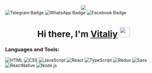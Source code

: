<div id="header" align="center">
  <img src="https://i.gifer.com/7SvE.gif"  />
</div>


<div id="badges">
  <img src="https://img.shields.io/badge/Telegram-blue?style=for-the-badge&logo=Telegram&logoColor=white" alt="Telegram Badge"/>
  <img src="https://img.shields.io/badge/WhatsApp-gree?style=for-the-badge&logo=WhatsApp&logoColor=white" alt="WhatsApp Badge"/>
  <img src="https://img.shields.io/badge/Facebook-blue?style=for-the-badge&logo=Facebook&logoColor=white" alt="Facebook Badge"/>
</div>


<h1 align="center">Hi there, I'm <a href=http://mypersportf.ru/ target="_blank">Vitaliy</a> 
<img src="https://github.com/blackcater/blackcater/raw/main/images/Hi.gif" height="32" />
</h1>


 ### Languages and Tools:
![HTML](https://img.shields.io/badge/-HTML5-090909?style=for-the-badge&logo=HTML5&logoColor=F88C00)
![CSS](https://img.shields.io/badge/-CSS3-090909?style=for-the-badge&logo=CSS3&logoColor=green)
![JavaScript](https://img.shields.io/badge/-JavaScript-090909?style=for-the-badge&logo=JavaScript&logoColor=E9D54D)
![React](https://img.shields.io/badge/-React-090909?style=for-the-badge&logo=React&logoColor=03c2fc)
![TypeScript](https://img.shields.io/badge/-TypeScript-090909?style=for-the-badge&logo=TypeScript&logoColor=0384fc)
![Redux](https://img.shields.io/badge/-Redux-090909?style=for-the-badge&logo=Redux&logoColor=E5D3FF)
![Sass](https://img.shields.io/badge/Sass-090909?style=for-the-badge&logo=Sass&logoColor=a83273)
![ReactNative](https://img.shields.io/badge/ReactNative-090909?style=for-the-badge&logo=React&logoColor=03c2fc)
![Node.js](https://img.shields.io/badge/Node.js-090909?style=for-the-badge&logo=Node.js&logoColor=2c6e2e)

